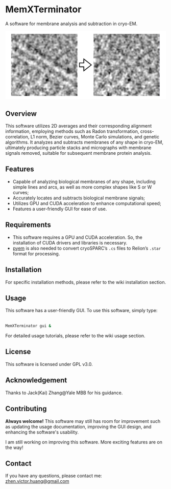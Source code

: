 # MemXTerminator

A software for membrane analysis and subtraction in cryo-EM.

![overview](./doc/img/0-1.png)

## Overview

This software utilizes 2D averages and their corresponding alignment information, employing methods such as Radon transformation, cross-correlation, L1 norm, Bezier curves, Monte Carlo simulations, and genetic algorithms. It analyzes and subtracts membranes of any shape in cryo-EM, ultimately producing particle stacks and micrographs with membrane signals removed, suitable for subsequent membrane protein analysis.

## Features

* Capable of analyzing biological membranes of any shape, including simple lines and arcs, as well as more complex shapes like S or W curves;
* Accurately locates and subtracts biological membrane signals;
* Utilizes GPU and CUDA acceleration to enhance computational speed;
* Features a user-friendly GUI for ease of use.

## Requirements

* This software requires a GPU and CUDA acceleration. So, the installation of CUDA drivers and libraries is necessary.
* [pyem](https://github.com/asarnow/pyem) is also needed to convert cryoSPARC’s `.cs` files to Relion’s `.star` format for processing.

## Installation

For specific installation methods, please refer to the wiki installation section.

## Usage

This software has a user-friendly GUI. To use this software, simply type:

```bash

MemXTerminator gui &

```

For detailed usage tutorials, please refer to the wiki usage section.

## License

This software is licensed under GPL v3.0.

## Acknowledgement

Thanks to Jack(Kai) Zhang@Yale MBB for his guidance.

## Contributing

**Always welcome!** This software may still has room for improvement such as updating the usage documentation, improving the GUI design, and enhancing the software's usability.

I am still working on improving this software. More exciting features are on the way!

## Contact

If you have any questions, please contact me: [zhen.victor.huang@gmail.com](mailto:zhen.victor.huang@gmail.com)
